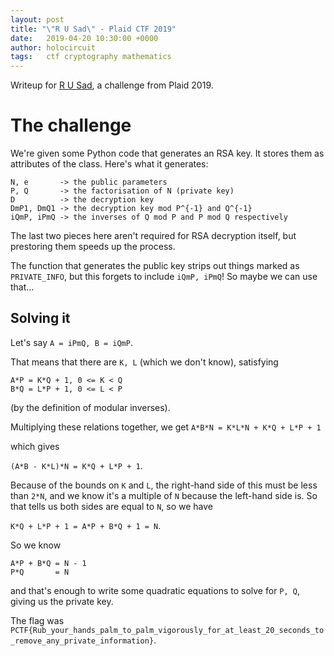 ```yaml
---
layout: post
title: "\"R U Sad\" - Plaid CTF 2019"
date:   2019-04-20 10:30:00 +0000
author: holocircuit
tags:   ctf cryptography mathematics
---
```


<script type="text/javascript" async src="https://cdnjs.cloudflare.com/ajax/libs/mathjax/2.7.1/MathJax.js?config=TeX-AMS-MML_HTMLorMML"></script>

Writeup for [R U Sad](https://ctftime.org/task/8209), a challenge from Plaid 2019.

# The challenge
We're given some Python code that generates an RSA key. It stores them as attributes of the class. Here's what it generates:

```
N, e       -> the public parameters
P, Q       -> the factorisation of N (private key)
D          -> the decryption key
DmP1, DmQ1 -> the decryption key mod P^{-1} and Q^{-1}
iQmP, iPmQ -> the inverses of Q mod P and P mod Q respectively
```

The last two pieces here aren't required for RSA decryption itself, but prestoring them speeds up the process.

The function that generates the public key strips out things marked as `PRIVATE_INFO`, but this forgets to include `iQmP, iPmQ`! So maybe we can use that...

## Solving it
Let's say `A = iPmQ, B = iQmP`.

That means that there are `K, L` (which we don't know), satisfying
```
A*P = K*Q + 1, 0 <= K < Q
B*Q = L*P + 1, 0 <= L < P
```

(by the definition of modular inverses).

Multiplying these relations together, we get
`A*B*N = K*L*N + K*Q + L*P + 1`

which gives

`(A*B - K*L)*N = K*Q + L*P + 1`.

Because of the bounds on `K` and `L`, the right-hand side of this must be less than `2*N`, and we know it's a multiple of `N` because the left-hand side is.
So that tells us both sides are equal to `N`, so we have

`K*Q + L*P + 1 = A*P + B*Q + 1 = N`.

So we know
```
A*P + B*Q = N - 1
P*Q       = N
```
and that's enough to write some quadratic equations to solve for `P, Q`, giving us the private key.

The flag was `PCTF{Rub_your_hands_palm_to_palm_vigorously_for_at_least_20_seconds_to_remove_any_private_information}`.
